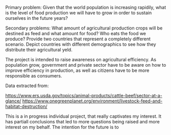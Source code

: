 Primary problem:
Given that the world population is increasing rapidily, what is the level of food production we will have to grow in order to sustain ourselves in the future years?

Secondary problems:
What amount of agricultural production crops will be destined as feed and what amount for food? Who eats the food we produce? 
Provide two countries that represent a completely different scenario. Depict countries with different demographics to see how they distribute their agricultural yeld.

The project is intended to raise awareness on agricultural efficiency. As population grow, government and private sector have to be aware on how to improve efficiency in production, as well as citizens have to be more responsible as consumers.

Data extracted from: 

https://www.ers.usda.gov/topics/animal-products/cattle-beef/sector-at-a-glance/
https://www.onegreenplanet.org/environment/livestock-feed-and-habitat-destruction/

This is a in progress individual project, that really captivates my interest. It has partiall conclusions that led to more questions being raised and more interest on my behalf. The intention for the future is to 
